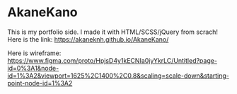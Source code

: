 # AkaneKano
This is my portfolio side. I made it with HTML/SCSS/jQuery from scrach!
Here is the link:
https://akaneknh.github.io/AkaneKano/

Here is wireframe:
 https://www.figma.com/proto/HpjsD4y1kECNIa0jyYkrLC/Untitled?page-id=0%3A1&node-id=1%3A2&viewport=1625%2C1400%2C0.8&scaling=scale-down&starting-point-node-id=1%3A2
